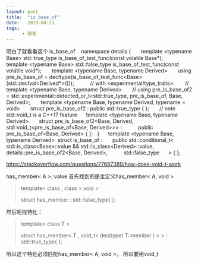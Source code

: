 ```yaml
---
layout: post
title:  "is_base_of"
date:   2019-08-23
tags:
      - 随笔
---
```



明白了就看看这个 is_base_of
  
namespace details { 
     template \<typename Base> std::true_type is_base_of_test_func(const
volatile Base\*); 
     template \<typename Base> std::false_type
is_base_of_test_func(const volatile void\*); 
     template \<typename Base, typename Derived> 
     using pre_is_base_of =
decltype(is_base_of_test_func\<Base>(std::declval\<Derived\*\>())); 
   
     // with \<experimental/type_traits>: 
     // template \<typename Base, typename Derived> 
     // using pre_is_base_of2 =
std::experimental::detected_or_t\<std::true_type, pre_is_base_of, Base,
Derived>; 
     template \<typename Base, typename Derived, typename = void> 
     struct pre_is_base_of2 : public std::true_type { }; 
     // note std::void_t is a C++17 feature
     template \<typename Base, typename Derived> 
     struct pre_is_base_of2\<Base, Derived,
std::void_t\<pre_is_base_of\<Base, Derived>\>\> : 
         public pre_is_base_of\<Base, Derived> { }; 
 } 
   
template \<typename Base, typename Derived> 
struct is_base_of : 
     public std::conditional_t\< 
         std::is_class\<Base>::value &&
std::is_class\<Derived>::value, 
         details::pre_is_base_of2\<Base, Derived>, 
         std::false_type
     > { }; 



<https://stackoverflow.com/questions/27687389/how-does-void-t-work>

has_member\< A \>::value 首先找到的是主定义has_member\< A, void \>

> template\< class , class = void \>
>
> struct has_member : std::false_type{ };

然后呢找特化：

> template\< class T \>
>
> struct has_member\< T , void_t\< decltype( T::member ) > > :
> std::true_type{ };

所以这个特化必须匹配has_member\< A, void \>， 所以要用void_t



